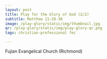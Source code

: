 ```yaml
---
layout: post
title: Play for the Glory of God (2/2)
subtitle: Matthew 11:28-30
image: /play-glory/static/img/thumbnail.jpg
qr: /play-glory/static/img/play-glory-qr.png
tags: christian-professional fec

---
```

Fujian Evangelical Church (Richmond)
